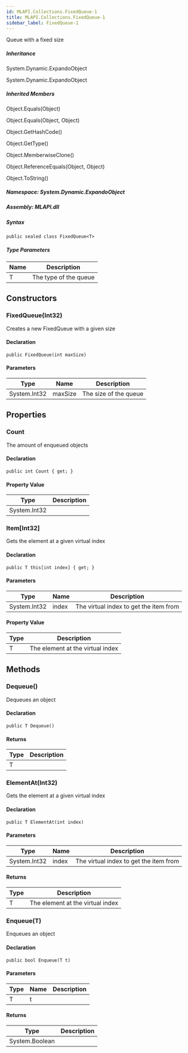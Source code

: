 ```yaml
---  
id: MLAPI.Collections.FixedQueue-1  
title: MLAPI.Collections.FixedQueue-1
sidebar_label: FixedQueue-1
---
```


<div class="markdown level0 summary">

Queue with a fixed size

</div>

<div class="markdown level0 conceptual">

</div>

<div class="inheritance">

##### Inheritance

<div class="level0">

System.Dynamic.ExpandoObject

</div>

<div class="level1">

System.Dynamic.ExpandoObject

</div>

</div>

<div class="inheritedMembers">

##### Inherited Members

<div>

Object.Equals(Object)

</div>

<div>

Object.Equals(Object, Object)

</div>

<div>

Object.GetHashCode()

</div>

<div>

Object.GetType()

</div>

<div>

Object.MemberwiseClone()

</div>

<div>

Object.ReferenceEquals(Object, Object)

</div>

<div>

Object.ToString()

</div>

</div>

##### **Namespace**: System.Dynamic.ExpandoObject

##### **Assembly**: MLAPI.dll

##### Syntax

    public sealed class FixedQueue<T>

##### Type Parameters

| Name | Description           |
|------|-----------------------|
| T    | The type of the queue |

## Constructors 

### FixedQueue(Int32)

<div class="markdown level1 summary">

Creates a new FixedQueue with a given size

</div>

<div class="markdown level1 conceptual">

</div>

#### Declaration

    public FixedQueue(int maxSize)

#### Parameters

| Type         | Name    | Description           |
|--------------|---------|-----------------------|
| System.Int32 | maxSize | The size of the queue |

## Properties 

### Count

<div class="markdown level1 summary">

The amount of enqueued objects

</div>

<div class="markdown level1 conceptual">

</div>

#### Declaration

    public int Count { get; }

#### Property Value

| Type         | Description |
|--------------|-------------|
| System.Int32 |             |

### Item\[Int32\]

<div class="markdown level1 summary">

Gets the element at a given virtual index

</div>

<div class="markdown level1 conceptual">

</div>

#### Declaration

    public T this[int index] { get; }

#### Parameters

| Type         | Name  | Description                            |
|--------------|-------|----------------------------------------|
| System.Int32 | index | The virtual index to get the item from |

#### Property Value

| Type | Description                      |
|------|----------------------------------|
| T    | The element at the virtual index |

## Methods 

### Dequeue()

<div class="markdown level1 summary">

Dequeues an object

</div>

<div class="markdown level1 conceptual">

</div>

#### Declaration

    public T Dequeue()

#### Returns

| Type | Description |
|------|-------------|
| T    |             |

### ElementAt(Int32)

<div class="markdown level1 summary">

Gets the element at a given virtual index

</div>

<div class="markdown level1 conceptual">

</div>

#### Declaration

    public T ElementAt(int index)

#### Parameters

| Type         | Name  | Description                            |
|--------------|-------|----------------------------------------|
| System.Int32 | index | The virtual index to get the item from |

#### Returns

| Type | Description                      |
|------|----------------------------------|
| T    | The element at the virtual index |

### Enqueue(T)

<div class="markdown level1 summary">

Enqueues an object

</div>

<div class="markdown level1 conceptual">

</div>

#### Declaration

    public bool Enqueue(T t)

#### Parameters

| Type | Name | Description |
|------|------|-------------|
| T    | t    |             |

#### Returns

| Type           | Description |
|----------------|-------------|
| System.Boolean |             |

